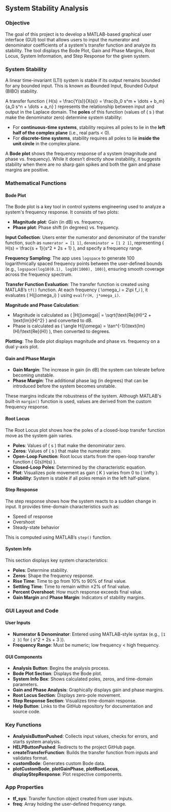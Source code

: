 ## System Stability Analysis

### Objective
The goal of this project is to develop a MATLAB-based graphical user interface (GUI) tool that allows users to input the numerator and denominator coefficients of a system's transfer function and analyze its stability. The tool displays the Bode Plot, Gain and Phase Margins, Root Locus, System Information, and Step Response for the given system.

### System Stability
A linear time-invariant (LTI) system is stable if its output remains bounded for any bounded input. This is known as Bounded Input, Bounded Output (BIBO) stability.

A transfer function \( H(s) = \frac{Y(s)}{X(s)} = \frac{b_0 s^m + \dots + b_m}{a_0 s^n + \dots + a_n} \) represents the relationship between input and output in the Laplace domain. The **poles** of this function (values of \( s \) that make the denominator zero) determine system stability:
- For **continuous-time systems**, stability requires all poles to lie in the **left half of the complex plane** (i.e., real parts < 0).
- For **discrete-time systems**, stability requires all poles to lie **inside the unit circle** in the complex plane.

A **Bode plot** shows the frequency response of a system (magnitude and phase vs. frequency). While it doesn’t directly show instability, it suggests stability when there are no sharp gain spikes and both the gain and phase margins are positive.

### Mathematical Functions

#### Bode Plot
The Bode plot is a key tool in control systems engineering used to analyze a system's frequency response. It consists of two plots:
- **Magnitude plot**: Gain (in dB) vs. frequency.
- **Phase plot**: Phase shift (in degrees) vs. frequency.

**Input Collection**:
Users enter the numerator and denominator of the transfer function, such as `numerator = [1 1]`, `denominator = [1 2 1]`, representing \( H(s) = \frac{s + 1}{s^2 + 2s + 1} \), and specify a frequency range.

**Frequency Sampling**:
The app uses `logspace` to generate 100 logarithmically spaced frequency points between the user-defined bounds (e.g., `logspace(log10(0.1), log10(1000), 100)`), ensuring smooth coverage across the frequency spectrum.

**Transfer Function Evaluation**:
The transfer function is created using MATLAB’s `tf()` function. At each frequency \( \omega_i = 2\pi f_i \), it evaluates \( H(j\omega_i) \) using `evalfr(H, j*omega_i)`.

**Magnitude and Phase Calculation**:
- Magnitude is calculated as \( |H(j\omega)| = \sqrt{\text{Re}(H)^2 + \text{Im}(H)^2} \) and converted to dB.
- Phase is calculated as \( \angle H(j\omega) = \tan^{-1}(\text{Im}(H)/\text{Re}(H)) \), then converted to degrees.

**Plotting**:
The Bode plot displays magnitude and phase vs. frequency on a dual y-axis plot.

#### Gain and Phase Margin
- **Gain Margin**: The increase in gain (in dB) the system can tolerate before becoming unstable.
- **Phase Margin**: The additional phase lag (in degrees) that can be introduced before the system becomes unstable.

These margins indicate the robustness of the system. Although MATLAB's built-in `margin()` function is used, values are derived from the custom frequency response.

#### Root Locus
The Root Locus plot shows how the poles of a closed-loop transfer function move as the system gain varies.

- **Poles**: Values of \( s \) that make the denominator zero.
- **Zeros**: Values of \( s \) that make the numerator zero.
- **Open-Loop Function**: Root locus starts from the open-loop transfer function \( G(s)H(s) \).
- **Closed-Loop Poles**: Determined by the characteristic equation.
- **Plot**: Visualizes pole movement as gain \( K \) varies from 0 to \( \infty \).
- **Stability**: System is stable if all poles remain in the left half-plane.

#### Step Response
The step response shows how the system reacts to a sudden change in input. It provides time-domain characteristics such as:
- Speed of response
- Overshoot
- Steady-state behavior

This is computed using MATLAB’s `step()` function.

#### System Info
This section displays key system characteristics:
- **Poles**: Determine stability.
- **Zeros**: Shape the frequency response.
- **Rise Time**: Time to go from 10% to 90% of final value.
- **Settling Time**: Time to remain within ±2% of final value.
- **Percent Overshoot**: How much response exceeds final value.
- **Gain Margin** and **Phase Margin**: Indicators of stability margins.

### GUI Layout and Code

#### User Inputs
- **Numerator & Denominator**: Entered using MATLAB-style syntax (e.g., `[1 2 3]` for \( s^2 + 2s + 3 \)).
- **Frequency Range**: Must be numeric; low frequency < high frequency.

#### GUI Components
- **Analysis Button**: Begins the analysis process.
- **Bode Plot Section**: Displays the Bode plot.
- **System Info Box**: Shows calculated poles, zeros, and time-domain parameters.
- **Gain and Phase Analysis**: Graphically displays gain and phase margins.
- **Root Locus Section**: Displays zero-pole movement.
- **Step Response Section**: Visualizes time-domain response.
- **Help Button**: Links to the GitHub repository for documentation and source code.

### Key Functions

- **AnalysisButtonPushed**: Collects input values, checks for errors, and starts system analysis.
- **HELPButtonPushed**: Redirects to the project GitHub page.
- **createTransferFunction**: Builds the transfer function from inputs and validates format.
- **customBode**: Generates custom Bode data.
- **plotCustomBode**, **plotGainPhase**, **plotRootLocus**, **displayStepResponse**: Plot respective components.

### App Properties
- **tf_sys**: Transfer function object created from user inputs.
- **freq**: Array holding the user-defined frequency range.
